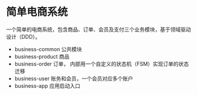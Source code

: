 # 简单电商系统
一个简单的电商系统，包含商品、订单、会员及支付三个业务模块，基于领域驱动设计（DDD）。
 * business-common 公共模块
 * business-product 商品
 * business-order 订单， 内部用一个自定义的状态机（FSM）实现订单的状态迁移
 * business-user 账务和会员，一个会员对应多个账户
 * business-app 应用启动入口
